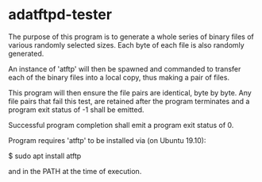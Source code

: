 # adatftpd-tester

The purpose of this program is to generate a whole series of binary files of various randomly selected sizes. Each byte of each file is also randomly generated.

An instance of 'atftp' will then be spawned and commanded to transfer each of the binary files into a local copy,  thus making a pair of files.

This program will then ensure the file pairs are identical, byte by byte.  Any file pairs that fail this test,  are retained after the program terminates and a program exit status of -1 shall be emitted.

Successful program completion shall emit a program exit status of 0.

Program requires 'atftp' to be installed via (on Ubuntu 19.10):

$ sudo apt install atftp

and in the PATH at the time of execution.
